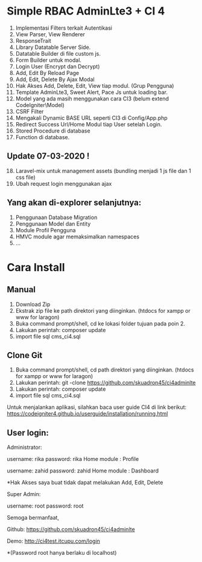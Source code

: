 # Simple RBAC AdminLte3 + CI 4

1. Implementasi Filters terkait Autentikasi
2. View Parser, View Renderer
3. ResponseTrait
4. Library Datatable Server Side.
5. Datatable Builder di file custom js.
6. Form Builder untuk modal.
7. Login User (Encrypt dan Decrypt)
8. Add, Edit By Reload Page
9. Add, Edit, Delete By Ajax Modal
10. Hak Akses Add, Delete, Edit, View tiap modul. (Grup Pengguna)
11. Template AdminLte3, Sweet Alert, Pace Js untuk loading bar.
12. Model yang ada masih menggunakan cara CI3 (belum extend CodeIgniter\Model)
13. CSRF Filter
14. Mengakali Dynamic BASE URL seperti CI3 di Config/App.php
15. Redirect Success Url/Home Modul tiap User setelah Login.
16. Stored Procedure di database
17. Function di database.

## Update 07-03-2020 !
18. Laravel-mix untuk management assets (bundling menjadi 1 js file dan 1 css file)
19. Ubah request login menggunakan ajax

## Yang akan di-explorer selanjutnya:
1. Penggunaan Database Migration
2. Penggunaan Model dan Entity
3. Module Profil Pengguna
4. HMVC module agar memaksimalkan namespaces
5. ...

# Cara Install
## Manual
1. Download Zip
2. Ekstrak zip file ke path direktori yang diinginkan. (htdocs for xampp or www for laragon)
3. Buka command prompt/shell, cd ke lokasi folder tujuan pada poin 2.
4. Lakukan perintah: composer update
5. import file sql cms_ci4.sql

## Clone Git
1. Buka command prompt/shell, cd path direktori yang diinginkan. (htdocs for xampp or www for laragon)
2. Lakukan perintah: git -clone https://github.com/skuadron45/ci4adminlte
3. Lakukan perintah: composer update
4. import file sql cms_ci4.sql

Untuk menjalankan aplikasi, silahkan baca user guide CI4 di link berikut:
https://codeigniter4.github.io/userguide/installation/running.html

## User login:

Administrator:

username: rika
password: rika
Home module : Profile

username: zahid
password: zahid
Home module : Dashboard

*Hak Akses saya buat tidak dapat melakukan Add, Edit, Delete

Super Admin:

username: root
password: root

Semoga bermanfaat,

Github:
https://github.com/skuadron45/ci4adminlte

Demo:
http://ci4test.itcupu.com/login

*(Password root hanya berlaku di localhost)